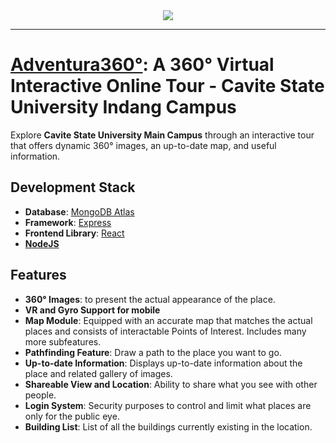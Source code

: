 <div align="center">
	<img src="https://github.com/user-attachments/assets/b83f9237-a651-4d2a-b156-1dfebe4357b2">
</div>

-----
# [Adventura360°](https://adventura360.kabsu.me): A 360° Virtual Interactive Online Tour - Cavite State University Indang Campus

Explore **Cavite State University Main Campus** through an interactive tour that offers dynamic 360° images, an up-to-date map, and useful information.


## Development Stack

- **Database**: [MongoDB Atlas](https://www.mongodb.com/products/platform/atlas-database)
- **Framework**: [Express](https://expressjs.com)
- **Frontend Library**: [React](https://react.dev)
- **[NodeJS](https://builtin.com/software-engineering-perspectives/nodejs#:~:text=js%20is%20not%20a%20framework,inserting%20the%20code%20into%20HTML.)**


## Features
- **360° Images**: to present the actual appearance of the place.
- **VR and Gyro Support for mobile**
- **Map Module**: Equipped with an accurate map that matches the actual places and consists of interactable Points of Interest. Includes many more subfeatures.
- **Pathfinding Feature**: Draw a path to the place you want to go.
- **Up-to-date Information**: Displays up-to-date information about the place and related gallery of images.
- **Shareable View and Location**: Ability to share what you see with other people.
- **Login System**: Security purposes to control and limit what places are only for the public eye.
- **Building List**: List of all the buildings currently existing in the location.
